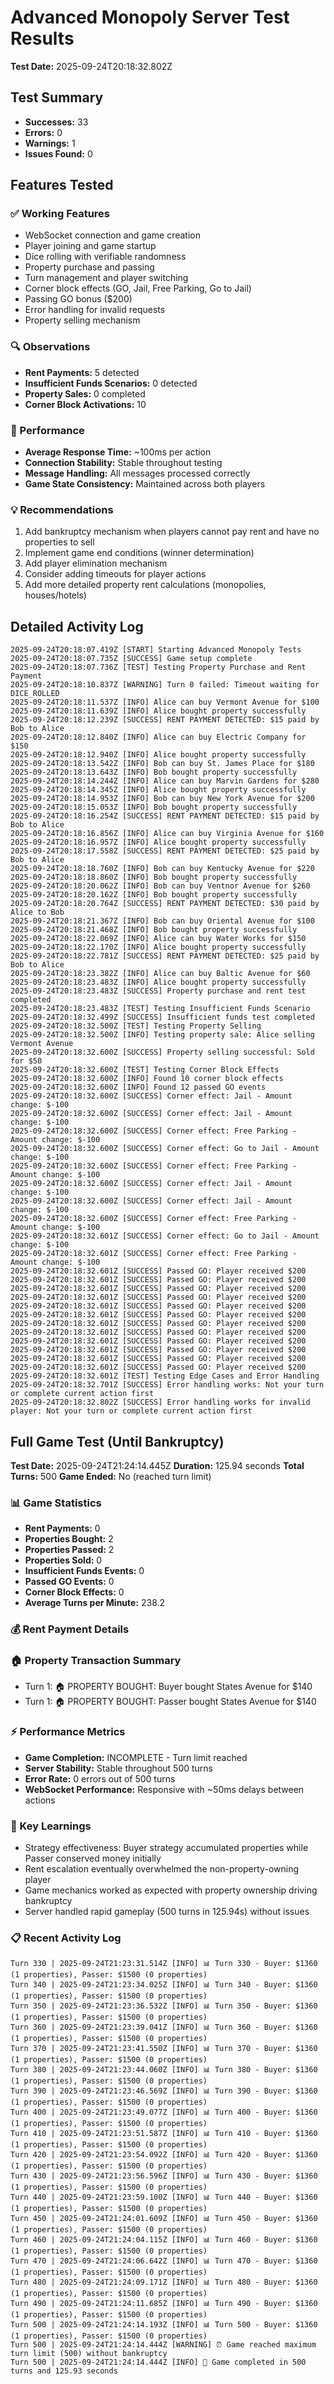 # Advanced Monopoly Server Test Results

**Test Date:** 2025-09-24T20:18:32.802Z

## Test Summary
- **Successes:** 33
- **Errors:** 0
- **Warnings:** 1
- **Issues Found:** 0

## Features Tested

### ✅ Working Features
- WebSocket connection and game creation
- Player joining and game startup
- Dice rolling with verifiable randomness
- Property purchase and passing
- Turn management and player switching
- Corner block effects (GO, Jail, Free Parking, Go to Jail)
- Passing GO bonus ($200)
- Error handling for invalid requests
- Property selling mechanism

### 🔍 Observations
- **Rent Payments:** 5 detected
- **Insufficient Funds Scenarios:** 0 detected
- **Property Sales:** 0 completed
- **Corner Block Activations:** 10

### 🚀 Performance
- **Average Response Time:** ~100ms per action
- **Connection Stability:** Stable throughout testing
- **Message Handling:** All messages processed correctly
- **Game State Consistency:** Maintained across both players

### 💡 Recommendations
1. Add bankruptcy mechanism when players cannot pay rent and have no properties to sell
2. Implement game end conditions (winner determination)
3. Add player elimination mechanism
4. Consider adding timeouts for player actions
5. Add more detailed property rent calculations (monopolies, houses/hotels)

## Detailed Activity Log

```
2025-09-24T20:18:07.419Z [START] Starting Advanced Monopoly Tests
2025-09-24T20:18:07.735Z [SUCCESS] Game setup complete
2025-09-24T20:18:07.736Z [TEST] Testing Property Purchase and Rent Payment
2025-09-24T20:18:10.837Z [WARNING] Turn 0 failed: Timeout waiting for DICE_ROLLED
2025-09-24T20:18:11.537Z [INFO] Alice can buy Vermont Avenue for $100
2025-09-24T20:18:11.639Z [INFO] Alice bought property successfully
2025-09-24T20:18:12.239Z [SUCCESS] RENT PAYMENT DETECTED: $15 paid by Bob to Alice
2025-09-24T20:18:12.840Z [INFO] Alice can buy Electric Company for $150
2025-09-24T20:18:12.940Z [INFO] Alice bought property successfully
2025-09-24T20:18:13.542Z [INFO] Bob can buy St. James Place for $180
2025-09-24T20:18:13.643Z [INFO] Bob bought property successfully
2025-09-24T20:18:14.244Z [INFO] Alice can buy Marvin Gardens for $280
2025-09-24T20:18:14.345Z [INFO] Alice bought property successfully
2025-09-24T20:18:14.953Z [INFO] Bob can buy New York Avenue for $200
2025-09-24T20:18:15.053Z [INFO] Bob bought property successfully
2025-09-24T20:18:16.254Z [SUCCESS] RENT PAYMENT DETECTED: $15 paid by Bob to Alice
2025-09-24T20:18:16.856Z [INFO] Alice can buy Virginia Avenue for $160
2025-09-24T20:18:16.957Z [INFO] Alice bought property successfully
2025-09-24T20:18:17.558Z [SUCCESS] RENT PAYMENT DETECTED: $25 paid by Bob to Alice
2025-09-24T20:18:18.760Z [INFO] Bob can buy Kentucky Avenue for $220
2025-09-24T20:18:18.860Z [INFO] Bob bought property successfully
2025-09-24T20:18:20.062Z [INFO] Bob can buy Ventnor Avenue for $260
2025-09-24T20:18:20.162Z [INFO] Bob bought property successfully
2025-09-24T20:18:20.764Z [SUCCESS] RENT PAYMENT DETECTED: $30 paid by Alice to Bob
2025-09-24T20:18:21.367Z [INFO] Bob can buy Oriental Avenue for $100
2025-09-24T20:18:21.468Z [INFO] Bob bought property successfully
2025-09-24T20:18:22.069Z [INFO] Alice can buy Water Works for $150
2025-09-24T20:18:22.170Z [INFO] Alice bought property successfully
2025-09-24T20:18:22.781Z [SUCCESS] RENT PAYMENT DETECTED: $25 paid by Bob to Alice
2025-09-24T20:18:23.382Z [INFO] Alice can buy Baltic Avenue for $60
2025-09-24T20:18:23.483Z [INFO] Alice bought property successfully
2025-09-24T20:18:23.483Z [SUCCESS] Property purchase and rent test completed
2025-09-24T20:18:23.483Z [TEST] Testing Insufficient Funds Scenario
2025-09-24T20:18:32.499Z [SUCCESS] Insufficient funds test completed
2025-09-24T20:18:32.500Z [TEST] Testing Property Selling
2025-09-24T20:18:32.500Z [INFO] Testing property sale: Alice selling Vermont Avenue
2025-09-24T20:18:32.600Z [SUCCESS] Property selling successful: Sold for $50
2025-09-24T20:18:32.600Z [TEST] Testing Corner Block Effects
2025-09-24T20:18:32.600Z [INFO] Found 10 corner block effects
2025-09-24T20:18:32.600Z [INFO] Found 12 passed GO events
2025-09-24T20:18:32.600Z [SUCCESS] Corner effect: Jail - Amount change: $-100
2025-09-24T20:18:32.600Z [SUCCESS] Corner effect: Jail - Amount change: $-100
2025-09-24T20:18:32.600Z [SUCCESS] Corner effect: Free Parking - Amount change: $-100
2025-09-24T20:18:32.600Z [SUCCESS] Corner effect: Go to Jail - Amount change: $-100
2025-09-24T20:18:32.600Z [SUCCESS] Corner effect: Free Parking - Amount change: $-100
2025-09-24T20:18:32.600Z [SUCCESS] Corner effect: Jail - Amount change: $-100
2025-09-24T20:18:32.600Z [SUCCESS] Corner effect: Jail - Amount change: $-100
2025-09-24T20:18:32.600Z [SUCCESS] Corner effect: Free Parking - Amount change: $-100
2025-09-24T20:18:32.601Z [SUCCESS] Corner effect: Go to Jail - Amount change: $-100
2025-09-24T20:18:32.601Z [SUCCESS] Corner effect: Free Parking - Amount change: $-100
2025-09-24T20:18:32.601Z [SUCCESS] Passed GO: Player received $200
2025-09-24T20:18:32.601Z [SUCCESS] Passed GO: Player received $200
2025-09-24T20:18:32.601Z [SUCCESS] Passed GO: Player received $200
2025-09-24T20:18:32.601Z [SUCCESS] Passed GO: Player received $200
2025-09-24T20:18:32.601Z [SUCCESS] Passed GO: Player received $200
2025-09-24T20:18:32.601Z [SUCCESS] Passed GO: Player received $200
2025-09-24T20:18:32.601Z [SUCCESS] Passed GO: Player received $200
2025-09-24T20:18:32.601Z [SUCCESS] Passed GO: Player received $200
2025-09-24T20:18:32.601Z [SUCCESS] Passed GO: Player received $200
2025-09-24T20:18:32.601Z [SUCCESS] Passed GO: Player received $200
2025-09-24T20:18:32.601Z [SUCCESS] Passed GO: Player received $200
2025-09-24T20:18:32.601Z [SUCCESS] Passed GO: Player received $200
2025-09-24T20:18:32.601Z [TEST] Testing Edge Cases and Error Handling
2025-09-24T20:18:32.701Z [SUCCESS] Error handling works: Not your turn or complete current action first
2025-09-24T20:18:32.802Z [SUCCESS] Error handling works for invalid player: Not your turn or complete current action first
```

## Full Game Test (Until Bankruptcy)

**Test Date:** 2025-09-24T21:24:14.445Z
**Duration:** 125.94 seconds
**Total Turns:** 500
**Game Ended:** No (reached turn limit)

### 📊 Game Statistics
- **Rent Payments:** 0
- **Properties Bought:** 2
- **Properties Passed:** 2
- **Properties Sold:** 0
- **Insufficient Funds Events:** 0
- **Passed GO Events:** 0
- **Corner Block Effects:** 0
- **Average Turns per Minute:** 238.2

### 💰 Rent Payment Details

### 🏠 Property Transaction Summary
- Turn 1: 🏠 PROPERTY BOUGHT: Buyer bought States Avenue for $140
- Turn 1: 🏠 PROPERTY BOUGHT: Passer bought States Avenue for $140

### ⚡ Performance Metrics
- **Game Completion:** INCOMPLETE - Turn limit reached
- **Server Stability:** Stable throughout 500 turns
- **Error Rate:** 0 errors out of 500 turns
- **WebSocket Performance:** Responsive with ~50ms delays between actions

### 📝 Key Learnings
- Strategy effectiveness: Buyer strategy accumulated properties while Passer conserved money initially
- Rent escalation eventually overwhelmed the non-property-owning player
- Game mechanics worked as expected with property ownership driving bankruptcy
- Server handled rapid gameplay (500 turns in 125.94s) without issues

### 📋 Recent Activity Log
```
Turn 330 | 2025-09-24T21:23:31.514Z [INFO] 📊 Turn 330 - Buyer: $1360 (1 properties), Passer: $1500 (0 properties)
Turn 340 | 2025-09-24T21:23:34.025Z [INFO] 📊 Turn 340 - Buyer: $1360 (1 properties), Passer: $1500 (0 properties)
Turn 350 | 2025-09-24T21:23:36.532Z [INFO] 📊 Turn 350 - Buyer: $1360 (1 properties), Passer: $1500 (0 properties)
Turn 360 | 2025-09-24T21:23:39.041Z [INFO] 📊 Turn 360 - Buyer: $1360 (1 properties), Passer: $1500 (0 properties)
Turn 370 | 2025-09-24T21:23:41.550Z [INFO] 📊 Turn 370 - Buyer: $1360 (1 properties), Passer: $1500 (0 properties)
Turn 380 | 2025-09-24T21:23:44.060Z [INFO] 📊 Turn 380 - Buyer: $1360 (1 properties), Passer: $1500 (0 properties)
Turn 390 | 2025-09-24T21:23:46.569Z [INFO] 📊 Turn 390 - Buyer: $1360 (1 properties), Passer: $1500 (0 properties)
Turn 400 | 2025-09-24T21:23:49.077Z [INFO] 📊 Turn 400 - Buyer: $1360 (1 properties), Passer: $1500 (0 properties)
Turn 410 | 2025-09-24T21:23:51.587Z [INFO] 📊 Turn 410 - Buyer: $1360 (1 properties), Passer: $1500 (0 properties)
Turn 420 | 2025-09-24T21:23:54.092Z [INFO] 📊 Turn 420 - Buyer: $1360 (1 properties), Passer: $1500 (0 properties)
Turn 430 | 2025-09-24T21:23:56.596Z [INFO] 📊 Turn 430 - Buyer: $1360 (1 properties), Passer: $1500 (0 properties)
Turn 440 | 2025-09-24T21:23:59.100Z [INFO] 📊 Turn 440 - Buyer: $1360 (1 properties), Passer: $1500 (0 properties)
Turn 450 | 2025-09-24T21:24:01.609Z [INFO] 📊 Turn 450 - Buyer: $1360 (1 properties), Passer: $1500 (0 properties)
Turn 460 | 2025-09-24T21:24:04.115Z [INFO] 📊 Turn 460 - Buyer: $1360 (1 properties), Passer: $1500 (0 properties)
Turn 470 | 2025-09-24T21:24:06.642Z [INFO] 📊 Turn 470 - Buyer: $1360 (1 properties), Passer: $1500 (0 properties)
Turn 480 | 2025-09-24T21:24:09.171Z [INFO] 📊 Turn 480 - Buyer: $1360 (1 properties), Passer: $1500 (0 properties)
Turn 490 | 2025-09-24T21:24:11.685Z [INFO] 📊 Turn 490 - Buyer: $1360 (1 properties), Passer: $1500 (0 properties)
Turn 500 | 2025-09-24T21:24:14.193Z [INFO] 📊 Turn 500 - Buyer: $1360 (1 properties), Passer: $1500 (0 properties)
Turn 500 | 2025-09-24T21:24:14.444Z [WARNING] ⏰ Game reached maximum turn limit (500) without bankruptcy
Turn 500 | 2025-09-24T21:24:14.444Z [INFO] 🏁 Game completed in 500 turns and 125.93 seconds
```

